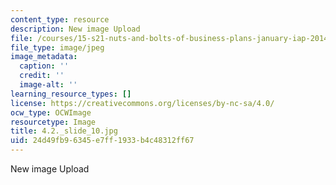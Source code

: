 ```yaml
---
content_type: resource
description: New image Upload
file: /courses/15-s21-nuts-and-bolts-of-business-plans-january-iap-2014/24d49fb96345e7ff1933b4c48312ff67_4.2._slide_10.jpg
file_type: image/jpeg
image_metadata:
  caption: ''
  credit: ''
  image-alt: ''
learning_resource_types: []
license: https://creativecommons.org/licenses/by-nc-sa/4.0/
ocw_type: OCWImage
resourcetype: Image
title: 4.2._slide_10.jpg
uid: 24d49fb9-6345-e7ff-1933-b4c48312ff67
---
```

New image Upload